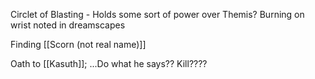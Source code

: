 

Circlet of Blasting - Holds some sort of power over Themis? Burning on wrist noted in dreamscapes

Finding [[Scorn (not real name)]]

Oath to [[Kasuth]]; ...Do what he says?? Kill????